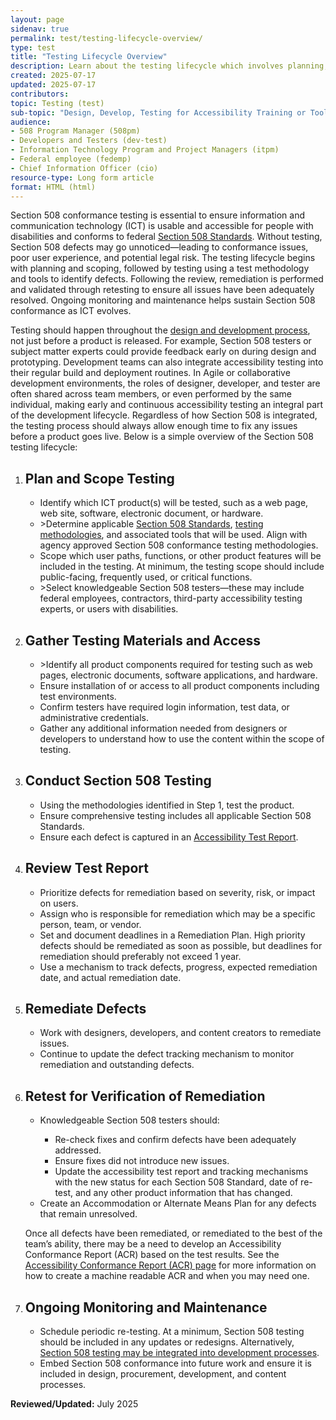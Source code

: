 ```yaml
---
layout: page
sidenav: true
permalink: test/testing-lifecycle-overview/
type: test
title: "Testing Lifecycle Overview"
description: Learn about the testing lifecycle which involves planning, scoping, and executing tests, remediating issues and retesting for resolution and ongoing monitoring to sustain Section 508 conformance.
created: 2025-07-17
updated: 2025-07-17
contributors: 
topic: Testing (test)
sub-topic: "Design, Develop, Testing for Accessibility Training or Tools"
audience:
- 508 Program Manager (508pm)
- Developers and Testers (dev-test)
- Information Technology Program and Project Managers (itpm)
- Federal employee (fedemp)
- Chief Information Officer (cio)
resource-type: Long form article
format: HTML (html)
---
```


Section 508 conformance testing is essential to ensure information and communication technology (ICT) is usable and accessible for people with disabilities and conforms to federal <a href="https://www.access-board.gov/ict/" target="_blank" class="usa-link--external">Section 508 Standards</a>. Without testing, Section 508 defects may go unnoticed—leading to conformance issues, poor user experience, and potential legal risk. The testing lifecycle begins with planning and scoping, followed by testing using a test methodology and tools to identify defects. Following the review, remediation is performed and validated through retesting to ensure all issues have been adequately resolved. Ongoing monitoring and maintenance helps sustain Section 508 conformance as ICT evolves. 

Testing should happen throughout the <a href="{{base.siteurl}}/develop/incorporating-accessibility-conformance/">design and development process</a>, not just before a product is released. For example, Section 508 testers or subject matter experts could provide feedback early on during design and prototyping. Development teams can also integrate accessibility testing into their regular build and deployment routines. In Agile or collaborative development environments, the roles of designer, developer, and tester are often shared across team members, or even performed by the same individual, making early and continuous accessibility testing an integral part of the development lifecycle. Regardless of how Section 508 is integrated, the testing process should always allow enough time to fix any issues before a product goes live. Below is a simple overview of the Section 508 testing lifecycle:

<ol class="usa-process-list">
  <li class="usa-process-list__item">
    <h2 class="usa-process-list__heading">Plan and Scope Testing</h2>
<ul>
<li>Identify which ICT product(s) will be tested, such as a web page, web site, software, electronic document, or hardware.</li>   
<li>>Determine applicable <a href="https://www.access-board.gov/ict/" target="_blank" class="usa-link--external">Section 508 Standards</a>, <a href="{{base.siteurl}}/test">testing methodologies</a>, and associated tools that will be used. Align with agency approved Section 508 conformance testing methodologies.</li>   
<li>Scope which user paths, functions, or other product features will be included in the testing. At minimum, the testing scope should include public-facing, frequently used, or critical functions.</li>  
<li>>Select knowledgeable Section 508 testers—these may include federal employees, contractors, third-party accessibility testing experts, or users with disabilities.</li>
</ul>
</li>
<li class="usa-process-list__item">
    <h2 class="usa-process-list__heading">Gather Testing Materials and Access</h2>
<ul>
<li>>Identify all product components required for testing such as web pages, electronic documents, software applications, and hardware.</li>
<li>Ensure installation of or access to all product components including test environments.</li> 
<li>Confirm testers have required login information, test data, or administrative credentials.</li> 
<li>Gather any additional information needed from designers or developers to understand how to use the content within the scope of testing.</li>
</ul>
</li> 
<li class="usa-process-list__item">
    <h2 class="usa-process-list__heading">Conduct Section 508 Testing</h2>
<ul>
<li>Using the methodologies identified in Step 1, test the product.</li>  
<li>Ensure comprehensive testing includes all applicable Section 508 Standards.</li>   
<li>Ensure each defect is captured in an <a href="{{base.siteurl}}/test/elements-of-an-accessibility-test-report/">Accessibility Test Report</a>.</li>
</ul>
</li>
<li class="usa-process-list__item">
    <h2 class="usa-process-list__heading">Review Test Report</h2>
<ul>
<li>Prioritize defects for remediation based on severity, risk, or impact on users.</li>   
<li>Assign who is responsible for remediation which may be a specific person, team, or vendor.</li>  
<li>Set and document deadlines in a Remediation Plan. High priority defects should be remediated as soon as possible, but deadlines for remediation should preferably not exceed 1 year.</li>   
<li>Use a mechanism to track defects, progress, expected remediation date, and actual remediation date.</li>
</ul>
</li>
<li class="usa-process-list__item">
    <h2 class="usa-process-list__heading">Remediate Defects</h2>
<ul>
<li>Work with designers, developers, and content creators to remediate issues.</li>   
<li>Continue to update the defect tracking mechanism to monitor remediation and outstanding defects.</li>
</ul>
</li>
<li class="usa-process-list__item">
    <h2 class="usa-process-list__heading">Retest for Verification of Remediation</h2>
<ul>
<li>Knowledgeable Section 508 testers should:</li>  
<ul>
      <li>Re-check fixes and confirm defects have been adequately addressed.</li>  
      <li>Ensure fixes did not introduce new issues.</li>  
      <li>Update the accessibility test report and tracking mechanisms with the new status for each Section 508 Standard, date of re-test, and any other product information that has changed.</li></ul>  
<li>Create an Accommodation or Alternate Means Plan for any defects that remain unresolved.</li>
</ul> 
<p>
Once all defects have been remediated, or remediated to the best of the team’s ability, there may be a need to develop an Accessibility Conformance Report (ACR) based on the test results. See the <a href="{{base.siteurl}}/sell/acr/">Accessibility Conformance Report (ACR) page</a> for more information on how to create a machine readable ACR and when you may need one.</p>
</li>
<li class="usa-process-list__item">
    <h2 class="usa-process-list__heading">Ongoing Monitoring and Maintenance</h2>
    <ul>
<li>Schedule periodic re-testing. At a minimum, Section 508 testing should be included in any updates or redesigns. Alternatively, <a href="{{base.siteurl}}/develop/incorporating-accessibility-conformance/">Section 508 testing may be integrated into development processes</a>.</li> 
<li>Embed Section 508 conformance into future work and ensure it is included in design, procurement, development, and content processes.</li>
</li>
</ul>
</ol>

**Reviewed/Updated:** July 2025
